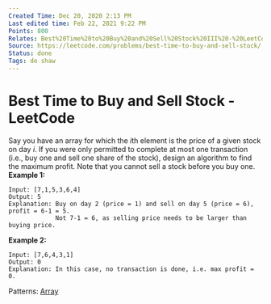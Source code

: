 ```yaml
---
Created Time: Dec 20, 2020 2:13 PM
Last edited time: Feb 22, 2021 9:22 PM
Points: 800
Relates: Best%20Time%20to%20Buy%20and%20Sell%20Stock%20III%20-%20LeetCode%20230716c92c4842daad44aae398d9bc9f.md
Source: https://leetcode.com/problems/best-time-to-buy-and-sell-stock/
Status: done
Tags: de shaw
---
```


# Best Time to Buy and Sell Stock - LeetCode

Say you have an array for which the *i*th element is the price of a given stock on day *i*.
If you were only permitted to complete at most one transaction (i.e., buy one and sell one share of the stock), design an algorithm to find the maximum profit.
Note that you cannot sell a stock before you buy one.
**Example 1:**
```
Input: [7,1,5,3,6,4]
Output: 5
Explanation: Buy on day 2 (price = 1) and sell on day 5 (price = 6), profit = 6-1 = 5.
             Not 7-1 = 6, as selling price needs to be larger than buying price.
```
**Example 2:**
```
Input: [7,6,4,3,1]
Output: 0
Explanation: In this case, no transaction is done, i.e. max profit = 0.
```
Patterns: [Array](Array.md)